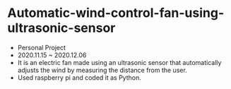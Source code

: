# Automatic-wind-control-fan-using-ultrasonic-sensor
- Personal Project
- 2020.11.15 ~ 2020.12.06
- It is an electric fan made using an ultrasonic sensor that automatically adjusts the wind by measuring the distance from the user.
- Used raspberry pi and coded it as Python.
